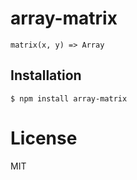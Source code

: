 
# array-matrix

  `matrix(x, y) => Array`

## Installation

```
$ npm install array-matrix
```

# License

  MIT